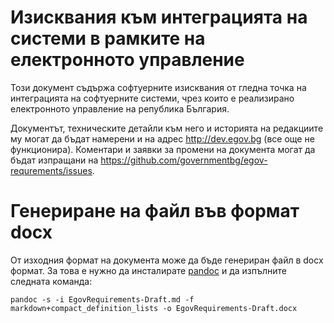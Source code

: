 # Изисквания към интеграцията на системи в рамките на електронното управление

Този документ съдържа софтуерните изисквания от гледна точка на интеграцията на
софтуерните системи, чрез които е реализирано електронното управление на
република България.

Документът, техническите детайли към него и историята на редакциите му могат да
бъдат намерени и на адрес <http://dev.egov.bg> (все още не
функционира). Коментари и заявки за промени на документа могат да бъдат
изпращани на <https://github.com/governmentbg/egov-requrements/issues>.

# Генериране на файл във формат docx

От изходния формат на документа може да бъде генериран файл в docx формат. За
това е нужно да инсталирате
[pandoc](https://github.com/jgm/pandoc/releases/latest) и да изпълните следната
команда:

    pandoc -s -i EgovRequirements-Draft.md -f markdown+compact_definition_lists -o EgovRequirements-Draft.docx
